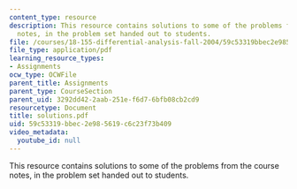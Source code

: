 ```yaml
---
content_type: resource
description: This resource contains solutions to some of the problems from the course
  notes, in the problem set handed out to students.
file: /courses/18-155-differential-analysis-fall-2004/59c53319bbec2e985619c6c23f73b409_solutions.pdf
file_type: application/pdf
learning_resource_types:
- Assignments
ocw_type: OCWFile
parent_title: Assignments
parent_type: CourseSection
parent_uid: 3292dd42-2aab-251e-f6d7-6bfb08cb2cd9
resourcetype: Document
title: solutions.pdf
uid: 59c53319-bbec-2e98-5619-c6c23f73b409
video_metadata:
  youtube_id: null
---
```

This resource contains solutions to some of the problems from the course notes, in the problem set handed out to students.